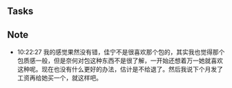 
## Tasks

## Note

- 10:22:27 我的感觉果然没有错，佳宁不是很喜欢那个包的，其实我也觉得那个包质感一般，但是奈何对包这种东西不是很了解，一开始还想着万一她就喜欢这种呢。现在也没有什么更好的办法，估计是不给退了。然后我说下个月发了工资再给她买一个，就这样吧。 